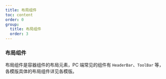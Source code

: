 ```yaml
---
title: 布局组件
toc: content
order: 0
group:
  title: 布局组件
  order: 3
---
```


### 布局组件

布局组件是容器组件的布局元素，PC 端常见的组件有 `HeaderBar`、`ToolBar` 等，各模版具体的布局组件详见各模版。
